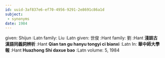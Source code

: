 ```yaml
---
id: uuid-3af837e6-ef70-4956-9291-2e8691c86a1d
subject: 
 - synonyms
date: 1984
---
```


given: Shijun :Latn
family: Liu :Latn
given: 世俊 :Hant
family: 劉 :Hant
**淺談古漢語同義詞辨析** :Hant
**Qian tan gu hanyu tongyi ci bianxi** :Latn
In: 
**華中師大學報** :Hant
**Huazhong Shi daxue bao** :Latn
volume: 5, 1984